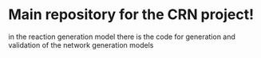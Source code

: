 # Main repository for the CRN project!

in the reaction generation model there is the code for generation and validation of the network generation models